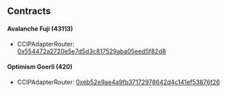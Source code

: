 ## Contracts

#### Avalanche Fuji (43113)

- CCIPAdapterRouter: [0x554472a2720e5e7d5d3c817529aba05eed5f82d8](https://avalanche.testnet.routescan.io/address/0x270353E4Ef997f08732dBE3aC5c6D3b6a8B96633#code)

#### Optimism Goerli (420)

- CCIPAdapterRouter: [0xeb52e9ae4a9fb37172978642d4c141ef53876f26](https://goerli-optimism.etherscan.io/address/0xeb52e9ae4a9fb37172978642d4c141ef53876f26#code)
